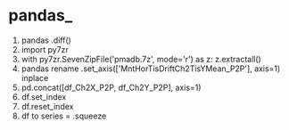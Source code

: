 # pandas_
1. pandas .diff()
2. import py7zr 
3. with py7zr.SevenZipFile('pmadb.7z', mode='r') as z:
    z.extractall()
4. pandas rename .set_axis(['MntHorTisDriftCh2TisYMean_P2P'], axis=1) inplace
3.  pd.concat([df_Ch2X_P2P, df_Ch2Y_P2P], axis=1)
4.  df.set_index
5.  df.reset_index
6.  df to series = .squeeze
